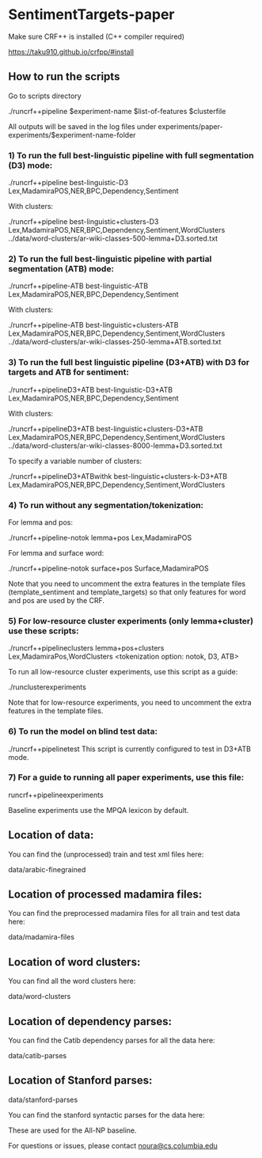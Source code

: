 # SentimentTargets-paper

Make sure CRF++ is installed (C++ compiler required)

https://taku910.github.io/crfpp/#install


## How to run the scripts

Go to scripts directory

./runcrf++pipeline $experiment-name $list-of-features $clusterfile

All outputs will be saved in the log files under experiments/paper-experiments/$experiment-name-folder


### 1) To run the full best-linguistic pipeline with full segmentation (D3) mode:

./runcrf++pipeline best-linguistic-D3 Lex,MadamiraPOS,NER,BPC,Dependency,Sentiment

With clusters:

./runcrf++pipeline best-linguistic+clusters-D3 Lex,MadamiraPOS,NER,BPC,Dependency,Sentiment,WordClusters ../data/word-clusters/ar-wiki-classes-500-lemma+D3.sorted.txt 


### 2) To run the full best-linguistic pipeline with partial segmentation (ATB) mode:

./runcrf++pipeline-ATB best-linguistic-ATB Lex,MadamiraPOS,NER,BPC,Dependency,Sentiment 

With clusters:

./runcrf++pipeline-ATB best-linguistic+clusters-ATB Lex,MadamiraPOS,NER,BPC,Dependency,Sentiment,WordClusters ../data/word-clusters/ar-wiki-classes-250-lemma+ATB.sorted.txt


### 3)  To run the full best linguistic pipeline (D3+ATB) with  D3 for targets and ATB for sentiment:

./runcrf++pipelineD3+ATB best-linguistic-D3+ATB Lex,MadamiraPOS,NER,BPC,Dependency,Sentiment 


With clusters:

./runcrf++pipelineD3+ATB best-linguistic+clusters-D3+ATB Lex,MadamiraPOS,NER,BPC,Dependency,Sentiment,WordClusters ../data/word-clusters/ar-wiki-classes-8000-lemma+D3.sorted.txt

To specify a variable number of clusters:

./runcrf++pipelineD3+ATBwithk best-linguistic+clusters-k-D3+ATB Lex,MadamiraPOS,NER,BPC,Dependency,Sentiment,WordClusters

### 4) To run without any segmentation/tokenization:

For lemma and pos:

./runcrf++pipeline-notok lemma+pos Lex,MadamiraPOS

For lemma and surface word:

./runcrf++pipeline-notok surface+pos Surface,MadamiraPOS

Note that you need to uncomment the extra features in the template files (template_sentiment and template_targets) so that only features for word and pos are used by the CRF.

### 5) For low-resource cluster experiments (only lemma+cluster) use these scripts:

./runcrf++pipelineclusters lemma+pos+clusters Lex,MadamiraPos,WordClusters <cluster file> <k> <tokenization option: notok, D3, ATB>

To run all low-resource cluster experiments, use this script as a guide:

./runclusterexperiments

Note that for low-resource experiments, you need to uncomment the extra features in the template files.

### 6) To run the model on blind test data:

./runcrf++pipelinetest <experiment-name> <feature list> <cluster file>
This script is currently configured to test in D3+ATB mode. 

### 7) For a guide to running all paper experiments, use this file:

runcrf++pipelineexperiments

Baseline experiments use the MPQA lexicon by default. 

## Location of data:

You can find the (unprocessed) train and test xml files here:

data/arabic-finegrained

## Location of processed madamira files:

You can find the preprocessed madamira files for all train and test data here:

data/madamira-files

## Location of word clusters:

You can find all the word clusters here:

data/word-clusters

## Location of dependency parses:

You can find the Catib dependency parses for all the data here:

data/catib-parses

## Location of Stanford parses:

data/stanford-parses

You can find the stanford syntactic parses for the data here:

These are used for the All-NP baseline.



For questions or issues, please contact noura@cs.columbia.edu
